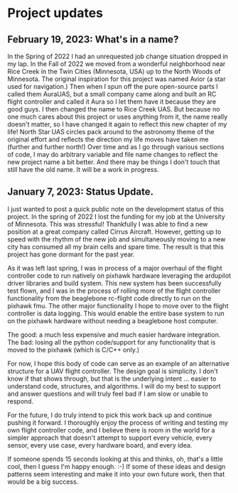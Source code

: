 # Project updates

## February 19, 2023: What's in a name?

In the Spring of 2022 I had an unrequested job change situation dropped in my lap.
In the Fall of 2022 we moved from a wonderful neighborhood near Rice Creek in the
Twin Cities (Minnesota, USA) up to the North Woods of Minnesota.  The original 
inspiration for this project was named Avior (a star used for navigation.)  Then 
when I spun off the pure open-source parts I called them AuraUAS, but a small 
company came along and built an RC flight controller and called it Aura so I let
them have it because they are good guys.  I then changed the name to Rice Creek UAS.
But because no one much cares about this project or uses anything from it, the name
really doesn't matter, so I have changed it again to reflect this new chapter of my life!
North Star UAS circles pack around to the astronomy theme of the original effort
and reflects the direction my life moves have taken me (further and further north!)
Over time and as I go through various sections of code, I may do arbitrary variable and file
name changes to reflect the new project name a bit better.  And there may be things
I don't touch that still have the old name.  It will be a work in progress.

## January 7, 2023: Status Update.

I just wanted to post a quick public note on the development
status of this project.  In the spring of 2022 I lost the funding for my job at
the University of Minnesota.  This was stressful!  Thankfully I was able to find
a new position at a great company called Cirrus Aircraft.  However, getting up
to speed with the rhythm of the new job and simultaneously moving to a new city
has consumed all my brain cells and spare time.  The result is that this project
has gone dormant for the past year.

As it was left last spring, I was in process of a major overhaul of the flight
controller code to run natively on pixhawk hardware leveraging the ardupilot
driver libraries and build system.  This new system has been successfully test
flown, and I was in the process of rolling more of the flight controller
functionality from the beaglebone rc-flight code directly to run on the pixhawk
fmu. The other major functionality I hope to move over to the flight controller
is data logging.  This would enable the entire base system to run on the pixhawk
hardware without needing a beaglebone host computer.

The good: a much less expensive and much easier hardware integration. The bad:
losing all the python code/support for any functionality that is moved to the
pixhawk (which is C/C++ only.)

For now, I hope this body of code can serve as an example of an alternative
structure for a UAV flight controller. The design goal is simplicity.  I don't
know if that shows through, but that is the underlying intent ... easier to
understand code, structures, and algorithms.  I will do my best to support and
answer questions and will truly feel bad if I am slow or unable to respond.

For the future, I do truly intend to pick this work back up and continue pushing
it forward.  I thoroughly enjoy the process of writing and testing my own flight
controller code, and I believe there is room in the world for a simpler approach
that doesn't attempt to support every vehicle, every sensor, every use case,
every hardware board, and every idea.

If someone spends 15 seconds looking at this and thinks, oh, that's a little
cool, then I guess I'm happy enough. :-)  If some of these ideas and design
patterns seem interesting and make it into your own future work, then that would
be a big success.
